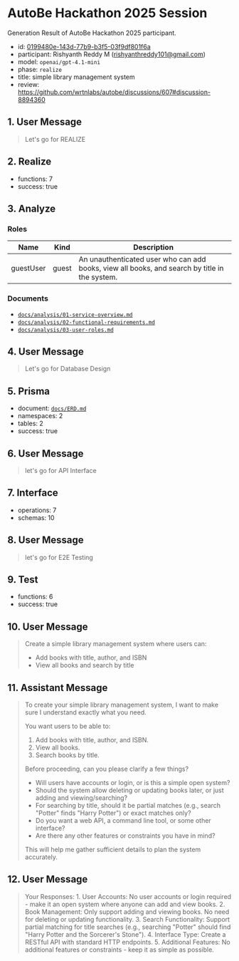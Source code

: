 # AutoBe Hackathon 2025 Session

Generation Result of AutoBe Hackathon 2025 participant.

- id: [0199480e-143d-77b9-b3f5-03f9df801f6a](./0199480e-143d-77b9-b3f5-03f9df801f6a)
- participant: Rishyanth Reddy M (rishyanthreddy101@gmail.com)
- model: `openai/gpt-4.1-mini`
- phase: `realize`
- title: simple library management system
- review: https://github.com/wrtnlabs/autobe/discussions/607#discussion-8894360

## 1. User Message

> Let's go for REALIZE

## 2. Realize

- functions: 7
- success: true

## 3. Analyze

### Roles

Name | Kind | Description
-----|------|--------------
guestUser | guest | An unauthenticated user who can add books, view all books, and search by title in the system. 

### Documents

- [`docs/analysis/01-service-overview.md`](./docs/analysis/01-service-overview.md)
- [`docs/analysis/02-functional-requirements.md`](./docs/analysis/02-functional-requirements.md)
- [`docs/analysis/03-user-roles.md`](./docs/analysis/03-user-roles.md)

## 4. User Message

> Let's go for Database Design

## 5. Prisma

- document: [`docs/ERD.md`](./docs/ERD.md)
- namespaces: 2
- tables: 2
- success: true

## 6. User Message

> let's go for API Interface

## 7. Interface

- operations: 7
- schemas: 10

## 8. User Message

> let's go for E2E Testing

## 9. Test

- functions: 6
- success: true

## 10. User Message

> Create a simple library management system where users can:
> - Add books with title, author, and ISBN
> - View all books and search by title

## 11. Assistant Message

> To create your simple library management system, I want to make sure I understand exactly what you need.
> 
> You want users to be able to:
> 1. Add books with title, author, and ISBN.
> 2. View all books.
> 3. Search books by title.
> 
> Before proceeding, can you please clarify a few things?
> - Will users have accounts or login, or is this a simple open system?
> - Should the system allow deleting or updating books later, or just adding and viewing/searching?
> - For searching by title, should it be partial matches (e.g., search "Potter" finds "Harry Potter") or exact matches only?
> - Do you want a web API, a command line tool, or some other interface?
> - Are there any other features or constraints you have in mind?
> 
> This will help me gather sufficient details to plan the system accurately.

## 12. User Message

> Your Responses: 1. User Accounts: No user accounts or login required - make it an open system where anyone can add and view books. 2. Book Management: Only support adding and viewing books. No need for deleting or updating functionality. 3. Search Functionality: Support partial matching for title searches (e.g., searching "Potter" should find "Harry Potter and the Sorcerer's Stone"). 4. Interface Type: Create a RESTful API with standard HTTP endpoints. 5. Additional Features: No additional features or constraints - keep it as simple as possible.